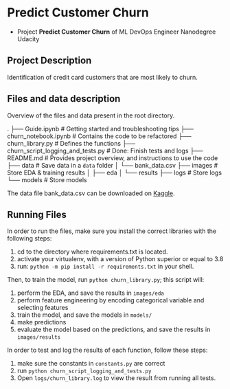 # Predict Customer Churn

- Project **Predict Customer Churn** of ML DevOps Engineer Nanodegree Udacity

## Project Description
Identification of credit card customers that are most likely to churn.

## Files and data description
Overview of the files and data present in the root directory. 

.
├── Guide.ipynb          # Getting started and troubleshooting tips
├── churn_notebook.ipynb # Contains the code to be refactored
├── churn_library.py     # Defines the functions
├── churn_script_logging_and_tests.py # Done: Finish tests and logs
├── README.md            # Provides project overview, and instructions to use the code
├── data                 # Save data in a `data` folder
│   └── bank_data.csv
├── images               # Store EDA & training results 
│   ├── eda
│   └── results
├── logs                 # Store logs
└── models               # Store models

The data file bank_data.csv can be downloaded on [Kaggle](https://www.kaggle.com/datasets/sakshigoyal7/credit-card-customers).

## Running Files
In order to run the files, make sure you install the correct libraries with the
following steps:
1. cd to the directory where requirements.txt is located.
2. activate your virtualenv, with a version of Python superior or equal to 3.8
3. run: `python -m pip install -r requirements.txt` in your shell.

Then, to train the model, run `python churn_library.py`; this script will:
1. perform the EDA, and save the results in `images/eda`
2. perform feature engineering by encoding categorical variable and selecting features
3. train the model, and save the models in `models/`
4. make predictions
5. evaluate the model based on the predictions, and save the results in `images/results`

In order to test and log the results of each function, follow these steps:
1. make sure the constants in `constants.py` are correct
2. run `python churn_script_logging_and_tests.py`
3. Open `logs/churn_library.log` to view the result from running all tests.